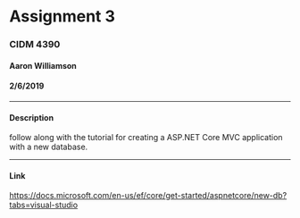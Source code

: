 # Assignment 3
### CIDM 4390
#### Aaron Williamson
#### 2/6/2019
---
#### Description

follow along with the tutorial for creating a ASP.NET Core MVC application with a new database.

---
#### Link
https://docs.microsoft.com/en-us/ef/core/get-started/aspnetcore/new-db?tabs=visual-studio

